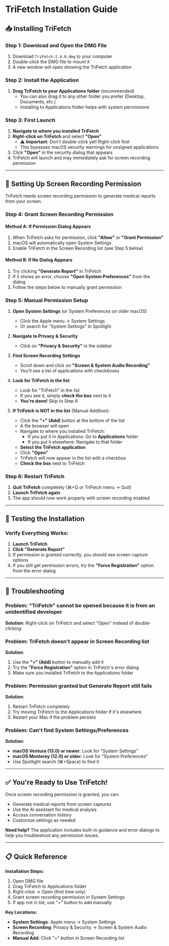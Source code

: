 # TriFetch Installation Guide

## 📥 Installing TriFetch

### Step 1: Download and Open the DMG File
1. Download `TriFetch-2.4.0.dmg` to your computer
2. Double-click the DMG file to mount it
3. A new window will open showing the TriFetch application

### Step 2: Install the Application
1. **Drag TriFetch to your Applications folder** (recommended)
   - You can also drag it to any other folder you prefer (Desktop, Documents, etc.)
   - Installing to Applications folder helps with system permissions

### Step 3: First Launch
1. **Navigate to where you installed TriFetch**
2. **Right-click on TriFetch** and select **"Open"**
   - ⚠️ **Important**: Don't double-click yet! Right-click first
   - This bypasses macOS security warnings for unsigned applications
3. Click **"Open"** in the security dialog that appears
4. TriFetch will launch and may immediately ask for screen recording permission

---

## 🔐 Setting Up Screen Recording Permission

TriFetch needs screen recording permission to generate medical reports from your screen.

### Step 4: Grant Screen Recording Permission

#### Method A: If Permission Dialog Appears
1. When TriFetch asks for permission, click **"Allow"** or **"Grant Permission"**
2. macOS will automatically open System Settings
3. Enable TriFetch in the Screen Recording list (see Step 5 below)

#### Method B: If No Dialog Appears
1. Try clicking **"Generate Report"** in TriFetch
2. If it shows an error, choose **"Open System Preferences"** from the dialog
3. Follow the steps below to manually grant permission

### Step 5: Manual Permission Setup

1. **Open System Settings** (or System Preferences on older macOS)
   - Click the Apple menu → System Settings
   - Or search for "System Settings" in Spotlight

2. **Navigate to Privacy & Security**
   - Click on **"Privacy & Security"** in the sidebar

3. **Find Screen Recording Settings**
   - Scroll down and click on **"Screen & System Audio Recording"**
   - You'll see a list of applications with checkboxes

4. **Look for TriFetch in the list**
   - Look for "TriFetch" in the list
   - If you see it, simply **check the box** next to it
   - **You're done!** Skip to Step 6

5. **If TriFetch is NOT in the list** (Manual Addition):
   - Click the **"+" (Add)** button at the bottom of the list
   - A file browser will open
   - Navigate to where you installed TriFetch:
     - If you put it in Applications: Go to **Applications** folder
     - If you put it elsewhere: Navigate to that folder
   - **Select the TriFetch application**
   - Click **"Open"**
   - TriFetch will now appear in the list with a checkbox
   - **Check the box** next to TriFetch

### Step 6: Restart TriFetch
1. **Quit TriFetch** completely (⌘+Q or TriFetch menu → Quit)
2. **Launch TriFetch again**
3. The app should now work properly with screen recording enabled

---

## 🎯 Testing the Installation

### Verify Everything Works:
1. **Launch TriFetch**
2. **Click "Generate Report"**
3. If permission is granted correctly, you should see screen capture options
4. If you still get permission errors, try the **"Force Registration"** option from the error dialog

---

## 🔧 Troubleshooting

### Problem: "TriFetch" cannot be opened because it is from an unidentified developer
**Solution**: Right-click on TriFetch and select "Open" instead of double-clicking

### Problem: TriFetch doesn't appear in Screen Recording list
**Solution**: 
1. Use the **"+" (Add)** button to manually add it
2. Try the **"Force Registration"** option in TriFetch's error dialog
3. Make sure you installed TriFetch to the Applications folder

### Problem: Permission granted but Generate Report still fails
**Solution**:
1. Restart TriFetch completely
2. Try moving TriFetch to the Applications folder if it's elsewhere
3. Restart your Mac if the problem persists

### Problem: Can't find System Settings/Preferences
**Solution**:
- **macOS Ventura (13.0) or newer**: Look for "System Settings"
- **macOS Monterey (12.0) or older**: Look for "System Preferences"
- Use Spotlight search (⌘+Space) to find it

---

## ✅ You're Ready to Use TriFetch!

Once screen recording permission is granted, you can:
- Generate medical reports from screen captures
- Use the AI assistant for medical analysis
- Access conversation history
- Customize settings as needed

**Need help?** The application includes built-in guidance and error dialogs to help you troubleshoot any permission issues.

---

## 📋 Quick Reference

**Installation Steps:**
1. Open DMG file
2. Drag TriFetch to Applications folder
3. Right-click → Open (first time only)
4. Grant screen recording permission in System Settings
5. If app not in list, use "+" button to add manually

**Key Locations:**
- **System Settings**: Apple menu → System Settings
- **Screen Recording**: Privacy & Security → Screen & System Audio Recording
- **Manual Add**: Click "+" button in Screen Recording list 